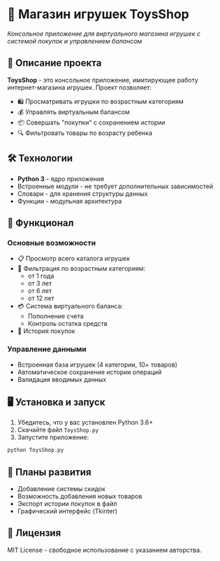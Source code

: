# 🧸 Магазин игрушек ToysShop
*Консольное приложение для виртуального магазина игрушек с системой покупок и управлением балансом*

## 📝 Описание проекта

**ToysShop** - это консольное приложение, имитирующее работу интернет-магазина игрушек. Проект позволяет:

- 🛍️ Просматривать игрушки по возрастным категориям
- 💰 Управлять виртуальным балансом
- 📦 Совершать "покупки" с сохранением истории
- 🔍 Фильтровать товары по возрасту ребенка

## 🛠 Технологии

- **Python 3** - ядро приложения
- Встроенные модули - не требует дополнительных зависимостей
- Словари - для хранения структуры данных
- Функции - модульная архитектура

## 🚀 Функционал

### Основные возможности
- 📋 Просмотр всего каталога игрушек
- 🧒 Фильтрация по возрастным категориям:
  - от 1 года
  - от 3 лет
  - от 6 лет
  - от 12 лет
- 💳 Система виртуального баланса:
  - Пополнение счета
  - Контроль остатка средств
- 📜 История покупок

### Управление данными
- Встроенная база игрушек (4 категории, 10+ товаров)
- Автоматическое сохранение истории операций
- Валидация вводимых данных

## 🖥 Установка и запуск

1. Убедитесь, что у вас установлен Python 3.6+
2. Скачайте файл `ToysShop.py`
3. Запустите приложение:
```bash
python ToysShop.py
```

## 🔮 Планы развития
- Добавление системы скидок
- Возможность добавления новых товаров
- Экспорт истории покупок в файл
- Графический интерфейс (Tkinter)

## 📜 Лицензия
MIT License - свободное использование с указанием авторства.
